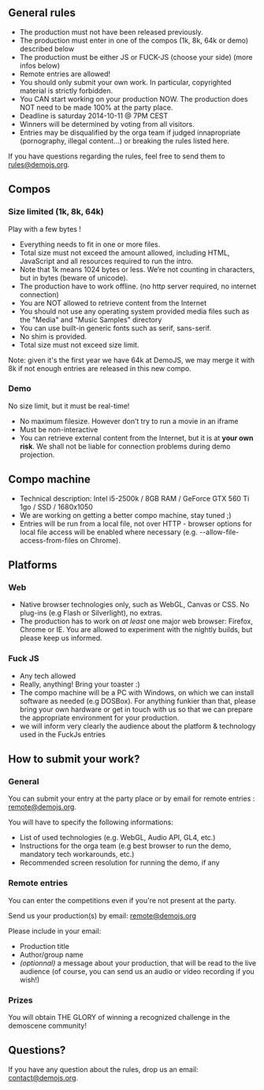 
## General rules

 * The production must not have been released previously.
 * The production must enter in one of the compos (1k, 8k, 64k or demo) described below
 * The production must be either JS or FUCK-JS (choose your side) (more infos below)
 * Remote entries are allowed!
 * You should only submit your own work. In particular, copyrighted material is strictly forbidden.
 * You CAN start working on your production NOW. The production does NOT need to be made 100% at the party place.
 * Deadline is saturday 2014-10-11 @ 7PM CEST
 * Winners will be determined by voting from all visitors.
 * Entries may be disqualified by the orga team if judged innapropriate (pornography, illegal content...) or breaking the rules listed here.

If you have questions regarding the rules, feel free to send them to [rules@demojs.org](mailto:rules@demojs.org).

## Compos
### Size limited (1k, 8k, 64k)
Play with a few bytes !

 * Everything needs to fit in one or more files.
 * Total size must not exceed the amount allowed, including HTML, JavaScript and all resources required to run the intro.
 * Note that 1k means 1024 bytes or less. We’re not counting in characters, but in bytes (beware of unicode).
 * The production have to work offline. (no http server required, no internet connection)
 * You are NOT allowed to retrieve content from the Internet
 * You should not use any operating system provided media files such as the "Media" and "Music Samples" directory
 * You can use built-in generic fonts such as serif, sans-serif.
 * No shim is provided.
 * Total size must not exceed size limit.

Note: given it's the first year we have 64k at DemoJS, we may merge it with 8k if not enough entries are released in this new compo.

### Demo
No size limit, but it must be real-time!

 * No maximum filesize. However don’t try to run a movie in an iframe
 * Must be non-interactive
 * You can retrieve external content from the Internet, but it is at **your own risk**. We shall not be liable for connection problems during demo projection.

## Compo machine

 * Technical description: Intel i5-2500k / 8GB RAM / GeForce GTX 560 Ti 1go / SSD / 1680x1050
 * We are working on getting a better compo machine, stay tuned ;)
 * Entries will be run from a local file, not over HTTP - browser options for local file access will be enabled where necessary (e.g. --allow-file-access-from-files on Chrome).

## Platforms

### Web
 * Native browser technologies only, such as WebGL, Canvas or CSS. No plug-ins (e.g Flash or Silverlight), no extras.
 * The production has to work on *at least* one major web browser: Firefox, Chrome or IE. You are allowed to experiment with the nightly builds, but please keep us informed.

### Fuck JS
 * Any tech allowed
 * Really, anything! Bring your toaster :)
 * The compo machine will be a PC with Windows, on which we can install software as needed (e.g DOSBox). For anything funkier than that, please bring your own hardware or
   get in touch with us so that we can prepare the appropriate environment for your production.
 * we will inform very clearly the audience about the platform & technology used in the FuckJs entries

## How to submit your work?

### General
You can submit your entry at the party place or by email for remote entries&nbsp;: [remote@demojs.org](mailto:remote@demojs.org).

You will have to specify the following informations:

 * List of used technologies (e.g. WebGL, Audio API, GL4, etc.)
 * Instructions for the orga team (e.g best browser to run the demo, mandatory tech workarounds, etc.)
 * Recommended screen resolution for running the demo, if any

### Remote entries
You can enter the competitions even if you're not present at the party.

Send us your production(s) by email: [remote@demojs.org](mailto:remote@demojs.org)

Please include in your email:

 * Production title
 * Author/group name
 * _(optionnal)_ a message about your production, that will be read to the live audience (of course, you can send us an audio or video recording if you wish!)

### Prizes

You will obtain THE GLORY of winning a recognized challenge in the demoscene community!

## Questions?
If you have any question about the rules, drop us an email: [contact@demojs.org](mailto:contact@demojs.org).

